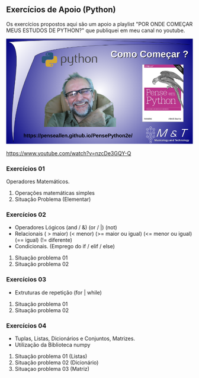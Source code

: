 ## Exercícios de Apoio (Python)
Os exercícios propostos aqui são um apoio a playlist "POR ONDE COMEÇAR MEUS ESTUDOS DE PYTHON?" que publiquei em meu canal no youtube. 

![](assets/images/capa_abertura.png)

<https://www.youtube.com/watch?v=nzcDe3GQY-Q>


### Exercícios 01
Operadores Matemáticos.
1. Operações matemáticas simples
2. Situação Problema (Elementar)

### Exercícios 02
* Operadores Lógicos (and / &) (or / |) (not)
* Relacionais ( > maior) (< menor) (>= maior ou igual) (<= menor ou igual) (== igual) (!= diferente)
* Condicionais. (Emprego do if / elif / else)
1. Situação problema 01
2. Situação problema 02

### Exercícios 03
* Extruturas de repetição (for | while)
1. Situação problema 01
2. Situação problema 02

### Exercícios 04
* Tuplas, Listas, Dicionários e Conjuntos, Matrizes.
* Utilização da Biblioteca numpy
1. Situação problema 01 (Listas)
2. Situação problema 02 (Dicionário)
3. Situaçao problema 03 (Matriz)
